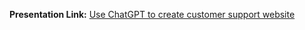 
**Presentation Link:**
[Use ChatGPT to create customer support website](https://docs.google.com/presentation/d/1UVXCPcWe3Ki5pFuIppJ0YgCTH3CHOwNM_Y4K6Q0zY30/edit?usp=sharing "Use ChatGPT to create customer support website")
  
